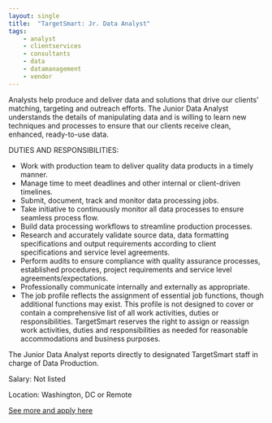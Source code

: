 ```yaml
---
layout: single
title:  "TargetSmart: Jr. Data Analyst"
tags: 
    - analyst
    - clientservices
    - consultants
    - data
    - datamanagement
    - vendor
---
```

Analysts help produce and deliver data and solutions that drive our clients’ matching, targeting and outreach efforts.  The Junior Data Analyst understands the details of manipulating data and is willing to learn new techniques and processes to ensure that our clients receive clean, enhanced, ready-to-use data.

DUTIES AND RESPONSIBILITIES:
* Work with production team to deliver quality data products in a timely manner.
* Manage time to meet deadlines and other internal or client-driven timelines.
* Submit, document, track and monitor data processing jobs.
* Take initiative to continuously monitor all data processes to ensure seamless process flow.
* Build data processing workflows to streamline production processes.
* Research and accurately validate source data, data formatting specifications and output requirements according to client specifications and service level agreements.
* Perform audits to ensure compliance with quality assurance processes, established procedures, project requirements and service level agreements/expectations.
* Professionally communicate internally and externally as appropriate.
* The job profile reflects the assignment of essential job functions, though additional functions may exist.  This profile is not designed to cover or contain a comprehensive list of all work activities, duties or responsibilities. TargetSmart reserves the right to assign or reassign work activities, duties and responsibilities as needed for reasonable accommodations and business purposes.

The Junior Data Analyst reports directly to designated TargetSmart staff in charge of Data Production.


Salary: Not listed

Location: Washington, DC or Remote


[See more and apply here](https://targetsmart.com/job/junior-data-analyst/)
